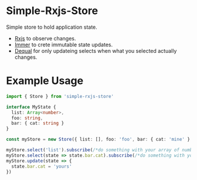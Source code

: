 # Simple-Rxjs-Store
Simple store to hold application state.

* <a href="https://rxjs-dev.firebaseapp.com/">Rxjs</a> to observe changes. 
* <a href="https://github.com/immerjs/immer">Immer</a> to crete immutable state updates. 
* <a href="https://github.com/lukeed/dequal">Dequal</a> for only updateing selects when what you selected actually changes.

# Example Usage

```typescript
import { Store } from 'simple-rxjs-store'

interface MyState {
  list: Array<number>,
  foo: string,
  bar: { cat: string }
}

const myStore = new Store({ list: [], foo: 'foo', bar: { cat: 'mine' } } )

myStore.select('list').subscribe(/*do something with your array of numbers*/)
myStore.select(state => state.bar.cat).subscribe(/*do something with your cat*/)
myStore.update(state => {
  state.bar.cat = 'yours'
})
```
